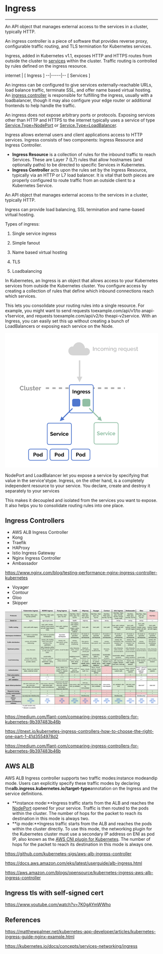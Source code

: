 # Ingress

---

An API object that manages external access to the services in a cluster, typically HTTP.

An ingress controller is a piece of software that provides reverse proxy, configurable traffic routing, and TLS termination for Kubernetes services.

Ingress, added in Kubernetes v1.1, exposes HTTP and HTTPS routes from outside the cluster to [services](https://kubernetes.io/docs/concepts/services-networking/service/) within the cluster. Traffic routing is controlled by rules defined on the ingress resource.

internet
|
[ Ingress ]
--|-----|--
[ Services ]

An ingress can be configured to give services externally-reachable URLs, load balance traffic, terminate SSL, and offer name based virtual hosting. An [ingress controller](https://kubernetes.io/docs/concepts/services-networking/ingress/#ingress-controllers) is responsible for fulfilling the ingress, usually with a loadbalancer, though it may also configure your edge router or additional frontends to help handle the traffic.

An ingress does not expose arbitrary ports or protocols. Exposing services other than HTTP and HTTPS to the internet typically uses a service of type [Service.Type=NodePort](https://kubernetes.io/docs/concepts/services-networking/service/#nodeport) or [Service.Type=LoadBalancer](https://kubernetes.io/docs/concepts/services-networking/service/#loadbalancer).

Ingress allows external users and client applications access to HTTP services. Ingress consists of two components: Ingress Resource and Ingress Controller.

- **Ingress Resource** is a collection of rules for the inbound traffic to reach Services. These are Layer 7 (L7) rules that allow hostnames (and optionally paths) to be directed to specific Services in Kubernetes.
- **Ingress Controller** acts upon the rules set by the Ingress Resource, typically via an HTTP or L7 load balancer. It is vital that both pieces are properly configured to route traffic from an outside client to a Kubernetes Service.

An API object that manages external access to the services in a cluster, typically HTTP.

Ingress can provide load balancing, SSL termination and name-based virtual hosting.

Types of ingress:

1. Single service ingress

2. Simple fanout

3. Name based virtual hosting

4. TLS

5. Loadbalancing

In Kubernetes, an Ingress is an object that allows access to your Kubernetes services from outside the Kubernetes cluster. You configure access by creating a collection of rules that define which inbound connections reach which services.

This lets you consolidate your routing rules into a single resource. For example, you might want to send requests toexample.com/api/v1/to anapi-v1service, and requests toexample.com/api/v2/to theapi-v2service. With an Ingress, you can easily set this up without creating a bunch of LoadBalancers or exposing each service on the Node.

![ingress in kubernetes](../../../media/DevOps-Kubernetes-Ingress-image1.png)

NodePort and LoadBalancer let you expose a service by specifying that value in the service'stype. Ingress, on the other hand, is a completely independent resource to your service. You declare, create and destroy it separately to your services

This makes it decoupled and isolated from the services you want to expose. It also helps you to consolidate routing rules into one place.

## Ingress Controllers

- AWS ALB Ingress Controller
- Kong
- Traefik
- HAProxy
- Istio Ingress Gateway
- Nginx Ingress Controller
- Ambassador

<https://www.nginx.com/blog/testing-performance-nginx-ingress-controller-kubernetes>

- Voyager
- Contour
- Gloo
- Skipper

![image](../../../media/DevOps-Kubernetes-Ingress-image2.png)

<https://medium.com/flant-com/comparing-ingress-controllers-for-kubernetes-9b397483b46b>

<https://itnext.io/kubernetes-ingress-controllers-how-to-choose-the-right-one-part-1-41d3554978d2>

<https://medium.com/flant-com/comparing-ingress-controllers-for-kubernetes-9b397483b46b>

## AWS ALB

AWS ALB Ingress controller supports two traffic modes:instance modeandip mode. Users can explicitly specify these traffic modes by declaring the**alb.ingress.kubernetes.io/target-type**annotation on the Ingress and the service definitions.

- **instance mode:**Ingress traffic starts from the ALB and reaches the [NodePort](https://kubernetes.io/docs/concepts/services-networking/service/#nodeport) opened for your service. Traffic is then routed to the pods within the cluster. The number of hops for the packet to reach its destination in this mode is always two.
- **ip mode:**Ingress traffic starts from the ALB and reaches the pods within the cluster directly. To use this mode, the networking plugin for the Kubernetes cluster must use a secondary IP address on ENI as pod IP, also known as the [AWS CNI plugin for Kubernetes](https://github.com/aws/amazon-vpc-cni-k8s). The number of hops for the packet to reach its destination in this mode is always one.

<https://github.com/kubernetes-sigs/aws-alb-ingress-controller>

<https://docs.aws.amazon.com/eks/latest/userguide/alb-ingress.html>

<https://aws.amazon.com/blogs/opensource/kubernetes-ingress-aws-alb-ingress-controller>

## Ingress tls with self-signed cert

<https://www.youtube.com/watch?v=7K0gAYmWWho>

## References

<https://matthewpalmer.net/kubernetes-app-developer/articles/kubernetes-ingress-guide-nginx-example.html>

<https://kubernetes.io/docs/concepts/services-networking/ingress>
